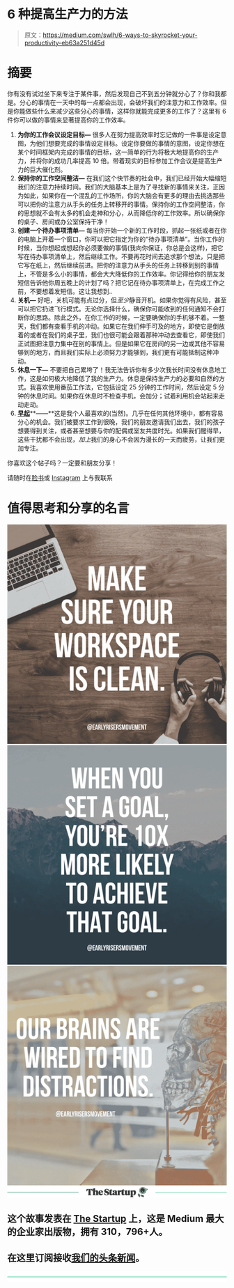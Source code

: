# 6 种提高生产力的方法

> 原文：<https://medium.com/swlh/6-ways-to-skyrocket-your-productivity-eb63a251d45d>

# 摘要

你有没有试过坐下来专注于某件事，然后发现自己不到五分钟就分心了？你和我都是。分心的事情在一天中的每一点都会出现，会破坏我们的注意力和工作效率。但是你能做些什么来减少这些分心的事情，这样你就能完成更多的工作了？这里有 6 件你可以做的事情来显著提高你的工作效率。

1.  **为你的工作会议设定目标—** 很多人在努力提高效率时忘记做的一件事是设定意图，为他们想要完成的事情设定目标。设定你要做的事情的意图，设定你想在某个时间框架内完成的事情的目标，这一简单的行为将极大地提高你的生产力，并将你的成功几率提高 10 倍。带着现实的目标参加工作会议是提高生产力的巨大催化剂。
2.  **保持你的工作空间整洁—** 在我们这个快节奏的社会中，我们已经开始大幅缩短我们的注意力持续时间。我们的大脑基本上是为了寻找新的事情来关注，正因为如此，如果你在一个混乱的工作场所，你的大脑会有更多的理由去挑选那些可以把你的注意力从手头的任务上转移开的事情。保持你的工作空间整洁，你的思想就不会有太多的机会走神和分心，从而降低你的工作效率。所以确保你的桌子、房间或办公室保持干净！
3.  **创建一个待办事项清单—** 每当你开始一个新的工作时段，抓起一张纸或者在你的电脑上开着一个窗口，你可以把它指定为你的“待办事项清单”。当你工作的时候，当你想起或想起你必须要做的事情(我向你保证，你总是会这样)，把它写在待办事项清单上，然后继续工作。不要再花时间去追求那个想法，只是把它写在纸上，然后继续前进。把你的注意力从手头的任务上转移到别的事情上，不管是多么小的事情，都会大大降低你的工作效率。你记得给你的朋友发短信告诉他你周五晚上的计划了吗？把它记在待办事项清单上，在完成工作之前，不要想着发短信。这让我想到..
4.  **关机—** 好吧，关机可能有点过分，但*至少*静音开机。如果你觉得有风险，甚至可以把它扔进飞行模式。无论你选择什么，确保你可能收到的任何通知不会打断你的思路。除此之外，在你工作的时候，一定要确保你的手机够不着。一整天，我们都有查看手机的冲动。如果它在我们伸手可及的地方，即使它是倒放着的或者在我们的桌子里，我们也很可能会跟着那种冲动去查看它，即使我们正试图把注意力集中在别的事情上。但是如果它在房间的另一边或其他不容易够到的地方，而且我们实际上必须努力才能够到，我们更有可能抵制这种冲动。
5.  **休息一下—** 不要把自己累垮了！我无法告诉你有多少次我长时间没有休息地工作，这是如何极大地降低了我的生产力。休息是保持生产力的必要和自然的方式。我喜欢使用番茄工作法，它包括设定 25 分钟的工作时间，然后设定 5 分钟的休息时间。如果你在休息时不检查手机，会加分；试着利用机会站起来走动走动。
6.  [**早起**](http://earlyrisersmovement.com)**——**这是我个人最喜欢的(当然)。几乎在任何其他环境中，都有容易分心的机会。我们被要求工作到很晚，我们的朋友邀请我们出去，我们的孩子想要得到关注，或者甚至想要与你的配偶或室友共度时光。如果我们醒得早，这些干扰都不会出现，*加上*我们的身心不会因为漫长的一天而疲劳，让我们更加专注。

你喜欢这个帖子吗？一定要和朋友分享！

请随时在[脸书](http://facebook.com/groups/earlyrisersmovement)或 [Instagram](http://instagram.com/earlyrisersmovement) 上与我联系

# 值得思考和分享的名言

![](img/77c5f0f19dc778be709dd2e5abe3b1af.png)![](img/6692aed540f47aca1eda5eaf5d3ceeeb.png)![](img/7da0bfc030826cd17db5535a1a16849c.png)[![](img/308a8d84fb9b2fab43d66c117fcc4bb4.png)](https://medium.com/swlh)

## 这个故事发表在 [The Startup](https://medium.com/swlh) 上，这是 Medium 最大的企业家出版物，拥有 310，796+人。

## 在这里订阅接收[我们的头条新闻](http://growthsupply.com/the-startup-newsletter/)。

[![](img/b0164736ea17a63403e660de5dedf91a.png)](https://medium.com/swlh)
